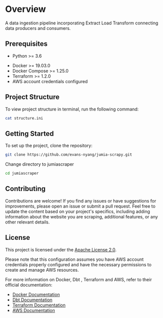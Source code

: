# Overview

A data ingestion pipeline incorporating Extract Load Transform connecting data producers and consumers.

## Prerequisites

- Python >= 3.6
<!-- - Airflow >= 1.10.0 -->
- Docker >= 19.03.0
- Docker Compose >= 1.25.0
- Terraform >= 1.2.0
- AWS account credentials configured

## Project Structure

To view project structure in terminal, run the following command:

```bash
cat structure.ini
```

## Getting Started

To set up the project, clone the repository:

```bash
git clone https://github.com/evans-nyang/jumia-scrapy.git
```

Change directory to jumiascraper

```bash
cd jumiascraper
```

## Contributing

Contributions are welcome! If you find any issues or have suggestions for improvements, please open an issue or submit a pull request.
Feel free to update the content based on your project's specifics, including adding information about the website you are scraping, additional features, or any other relevant details.

## License

This project is licensed under the [Apache License 2.0](LICENSE).

Please note that this configuration assumes you have AWS account credentials properly configured and have the necessary permissions to create and manage AWS resources.

For more information on Docker, Dbt , Terraform and AWS, refer to their official documentation:

- [Docker Documentation](https://docs.docker.com/)
- [Dbt Documentation](https://docs.getdbt.com/docs/introduction)
- [Terraform Documentation](https://www.terraform.io/docs/index.html)
- [AWS Documentation](https://docs.aws.amazon.com/)
